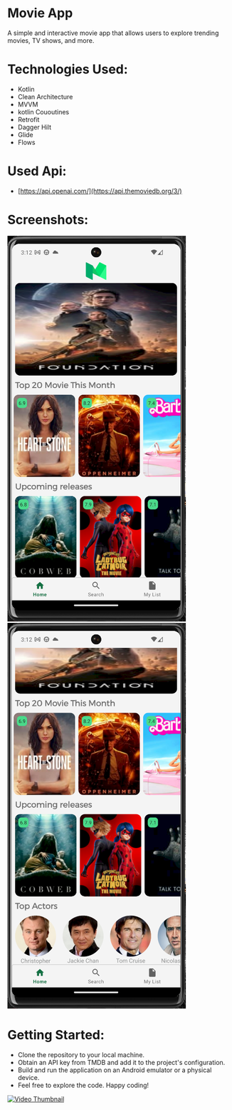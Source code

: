 # Movie App
A simple and interactive movie app that allows users to explore trending movies, TV shows, and more.

# Technologies Used:

- Kotlin
- Clean Architecture
- MVVM
- kotlin Cououtines
- Retrofit
- Dagger Hilt
- Glide
- Flows

# Used Api: 
- [https://api.openai.com/](https://api.themoviedb.org/3/)

# Screenshots: 
![Screenshot 1](screenshots/homePage.png)
![Screenshot 2](screenshots/followHomePage.png)


# Getting Started:

- Clone the repository to your local machine.
- Obtain an API key from TMDB and add it to the project's configuration.
- Build and run the application on an Android emulator or a physical device.
- Feel free to explore the code. Happy coding!

[![Video Thumbnail](https://clipchamp.com/watch/wHs1a4MUn1c)](https://clipchamp.com/watch/wHs1a4MUn1c)

